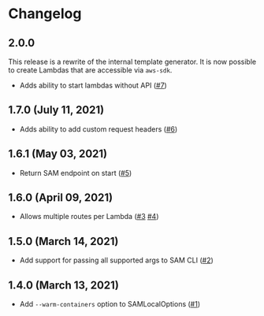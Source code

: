 # Changelog

## 2.0.0

This release is a rewrite of the internal template generator.
It is now possible to create Lambdas that are accessible via `aws-sdk`.

- Adds ability to start lambdas without API ([#7](https://github.com/milliHQ/sammy/pull/7))

## 1.7.0 (July 11, 2021)

- Adds ability to add custom request headers ([#6](https://github.com/milliHQ/sammy/pull/6))

## 1.6.1 (May 03, 2021)

- Return SAM endpoint on start ([#5](https://github.com/milliHQ/sammy/pull/5))

## 1.6.0 (April 09, 2021)

- Allows multiple routes per Lambda ([#3](https://github.com/milliHQ/sammy/issues/3) [#4](https://github.com/milliHQ/sammy/pull/4))

## 1.5.0 (March 14, 2021)

- Add support for passing all supported args to SAM CLI ([#2](https://github.com/milliHQ/sammy/pull/2))

## 1.4.0 (March 13, 2021)

- Add `--warm-containers` option to SAMLocalOptions ([#1](https://github.com/milliHQ/sammy/pull/1))
